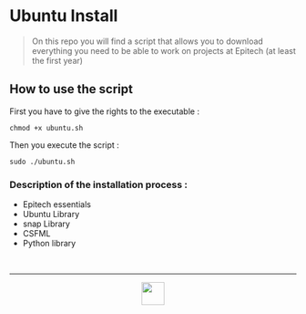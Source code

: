 # Ubuntu Install


>On this repo you will find a script that allows you to download everything you need to be able to work on projects at Epitech (at least the first year)

## How to use the script

First you have to give the rights to the executable :

```chmod +x ubuntu.sh```

Then you execute the script :

```sudo ./ubuntu.sh```

### Description of the installation process :

- Epitech essentials
- Ubuntu Library
- snap Library
- CSFML
- Python library

<br>

---

<div align="center">

<a href="https://github.com/Studio-17" target="_blank"><img src="./voc17.gif" width="40"></a>

</div>
